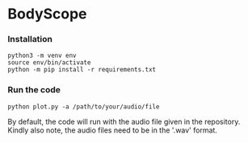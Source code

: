 # BodyScope

### Installation
```
python3 -m venv env
source env/bin/activate
python -m pip install -r requirements.txt
```
### Run the code

```
python plot.py -a /path/to/your/audio/file
```

By default, the code will run with the audio file given in the repository.
Kindly also note, the audio files need to be in the '.wav' format.
